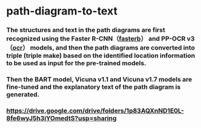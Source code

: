 # path-diagram-to-text

### The structures and text in the path diagrams are first recognized using the Faster R-CNN（[fasterb](./Faster%20R-CNN/fasterb.ipynb)） and PP-OCR v3（[ocr](./OCR/ocr.ipynb)） models, and then the path diagrams are converted into triple (triple make) based on the identified location information to be used as input for the pre-trained models. 

### Then the BART model, Vicuna v1.1 and Vicuna v1.7 models are fine-tuned and the explanatory text of the path diagram is generated.

### https://drive.google.com/drive/folders/1p83AQXnND1E0L-8fe6wyJ5h3iYOmedtS?usp=sharing
